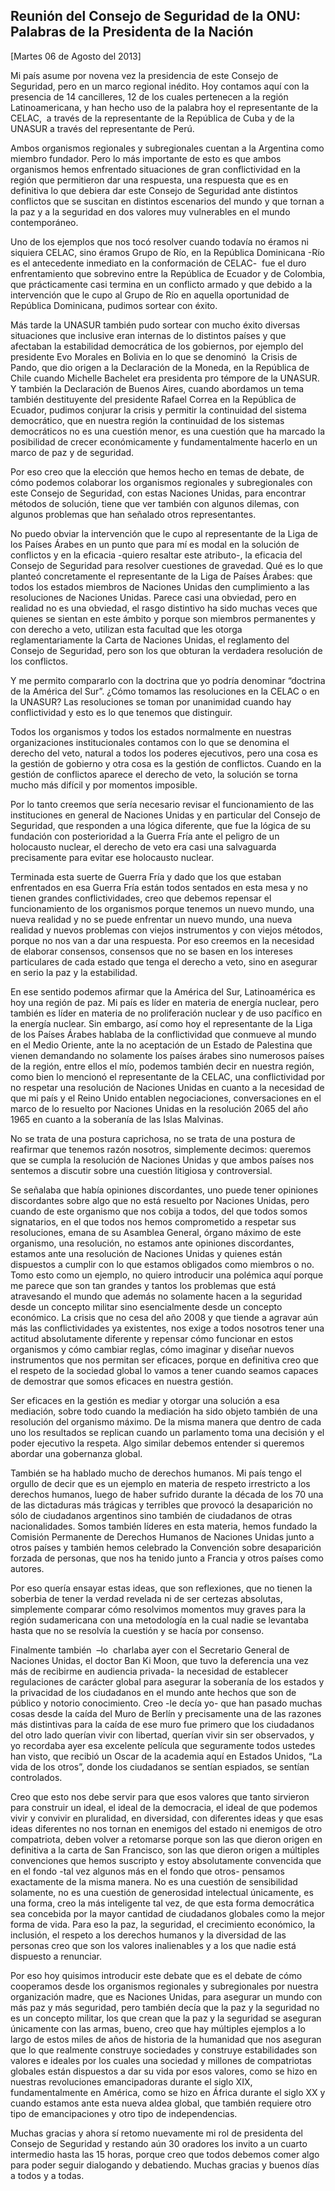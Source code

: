 Reunión del Consejo de Seguridad de la ONU: Palabras de la Presidenta de la Nación
----------------------------------------------------------------------------------

[Martes 06 de Agosto del 2013]

Mi país asume por novena vez la presidencia de este Consejo de
Seguridad, pero en un marco regional inédito. Hoy contamos aquí con la
presencia de 14 cancilleres, 12 de los cuales pertenecen a la región
Latinoamericana, y han hecho uso de la palabra hoy el representante de
la CELAC,  a través de la representante de la República de Cuba y de la
UNASUR a través del representante de Perú.

Ambos organismos regionales y subregionales cuentan a la Argentina como
miembro fundador. Pero lo más importante de esto es que ambos organismos
hemos enfrentado situaciones de gran conflictividad en la región que
permitieron dar una respuesta, una respuesta que es en definitiva lo que
debiera dar este Consejo de Seguridad ante distintos conflictos que se
suscitan en distintos escenarios del mundo y que tornan a la paz y a la
seguridad en dos valores muy vulnerables en el mundo contemporáneo.

Uno de los ejemplos que nos tocó resolver cuando todavía no éramos ni
siquiera CELAC, sino éramos Grupo de Río, en la República
Dominicana -Río es el antecedente inmediato en la conformación de
CELAC-  fue el duro enfrentamiento que sobrevino entre la República de
Ecuador y de Colombia, que prácticamente casi termina en un conflicto
armado y que debido a la intervención que le cupo al Grupo de Río en
aquella oportunidad de República Dominicana, pudimos sortear con éxito.

Más tarde la UNASUR también pudo sortear con mucho éxito diversas
situaciones que inclusive eran internas de lo distintos países y que
afectaban la estabilidad democrática de los gobiernos, por ejemplo del
presidente Evo Morales en Bolivia en lo que se denominó  la Crisis de
Pando, que dio origen a la Declaración de la Moneda, en la República de
Chile cuando Michelle Bachelet era presidenta pro témpore de la UNASUR.
Y también la Declaración de Buenos Aires, cuando abordamos un tema
también destituyente del presidente Rafael Correa en la República de
Ecuador, pudimos conjurar la crisis y permitir la continuidad del
sistema democrático, que en nuestra región la continuidad de los
sistemas democráticos no es una cuestión menor, es una cuestión que ha
marcado la posibilidad de crecer económicamente y fundamentalmente
hacerlo en un marco de paz y de seguridad.

Por eso creo que la elección que hemos hecho en temas de debate, de cómo
podemos colaborar los organismos regionales y subregionales con este
Consejo de Seguridad, con estas Naciones Unidas, para encontrar métodos
de solución, tiene que ver también con algunos dilemas, con algunos
problemas que han señalado otros representantes.

No puedo obviar la intervención que le cupo al representante de la Liga
de los Países Árabes en un punto que para mí es modal en la solución de
conflictos y en la eficacia -quiero resaltar este atributo-, la eficacia
del Consejo de Seguridad para resolver cuestiones de gravedad. Qué es lo
que planteó concretamente el representante de la Liga de Países Árabes:
que todos los estados miembros de Naciones Unidas den cumplimiento a las
resoluciones de Naciones Unidas. Parece casi una obviedad, pero en
realidad no es una obviedad, el rasgo distintivo ha sido muchas veces
que quienes se sientan en este ámbito y porque son miembros permanentes
y con derecho a veto, utilizan esta facultad que les otorga
reglamentariamente la Carta de Naciones Unidas, el reglamento del
Consejo de Seguridad, pero son los que obturan la verdadera resolución
de los conflictos.

Y me permito compararlo con la doctrina que yo podría denominar
“doctrina de la América del Sur”. ¿Cómo tomamos las resoluciones en la
CELAC o en la UNASUR? Las resoluciones se toman por unanimidad cuando
hay conflictividad y esto es lo que tenemos que distinguir.

Todos los organismos y todos los estados normalmente en nuestras
organizaciones institucionales contamos con lo que se denomina el
derecho del veto, natural a todos los poderes ejecutivos, pero una cosa
es la gestión de gobierno y otra cosa es la gestión de conflictos.
Cuando en la gestión de conflictos aparece el derecho de veto, la
solución se torna mucho más difícil y por momentos imposible.

Por lo tanto creemos que sería necesario revisar el funcionamiento de
las instituciones en general de Naciones Unidas y en particular del
Consejo de Seguridad, que responden a una lógica diferente, que fue la
lógica de su fundación con posterioridad a la Guerra Fría ante el
peligro de un holocausto nuclear, el derecho de veto era casi una
salvaguarda precisamente para evitar ese holocausto nuclear.

Terminada esta suerte de Guerra Fría y dado que los que estaban
enfrentados en esa Guerra Fría están todos sentados en esta mesa y no
tienen grandes conflictividades, creo que debemos repensar el
funcionamiento de los organismos porque tenemos un nuevo mundo, una
nueva realidad y no se puede enfrentar un nuevo mundo, una nueva
realidad y nuevos problemas con viejos instrumentos y con viejos
métodos, porque no nos van a dar una respuesta. Por eso creemos en la
necesidad de elaborar consensos, consensos que no se basen en los
intereses particulares de cada estado que tenga el derecho a veto, sino
en asegurar en serio la paz y la estabilidad.

En ese sentido podemos afirmar que la América del Sur, Latinoamérica es
hoy una región de paz. Mi país es líder en materia de energía nuclear,
pero también es líder en materia de no proliferación nuclear y de uso
pacífico en la energía nuclear. Sin embargo, así como hoy el
representante de la Liga de los Países Árabes hablaba de la
conflictividad que conmueve al mundo en el Medio Oriente, ante la no
aceptación de un Estado de Palestina que vienen demandando no solamente
los países árabes sino numerosos países de la región, entre ellos el
mío, podemos también decir en nuestra región, como bien lo mencionó el
representante de la CELAC, una conflictividad por no respetar una
resolución de Naciones Unidas en cuanto a la necesidad de que mi país y
el Reino Unido entablen negociaciones, conversaciones en el marco de lo
resuelto por Naciones Unidas en la resolución 2065 del año 1965 en
cuanto a la soberanía de las Islas Malvinas.

No se trata de una postura caprichosa, no se trata de una postura de
reafirmar que tenemos razón nosotros, simplemente decimos: queremos que
se cumpla la resolución de Naciones Unidas y que ambos países nos
sentemos a discutir sobre una cuestión litigiosa y controversial.

Se señalaba que había opiniones discordantes, uno puede tener opiniones
discordantes sobre algo que no está resuelto por Naciones Unidas, pero
cuando de este organismo que nos cobija a todos, del que todos somos
signatarios, en el que todos nos hemos comprometido a respetar sus
resoluciones, emana de su Asamblea General, órgano máximo de este
organismo, una resolución, no estamos ante opiniones discordantes,
estamos ante una resolución de Naciones Unidas y quienes están
dispuestos a cumplir con lo que estamos obligados como miembros o no.
Tomo esto como un ejemplo, no quiero introducir una polémica aquí porque
me parece que son tan grandes y tantos los problemas que está
atravesando el mundo que además no solamente hacen a la seguridad desde
un concepto militar sino esencialmente desde un concepto económico. La
crisis que no cesa del año 2008 y que tiende a agravar aún más las
conflictividades ya existentes, nos exige a todos nosotros tener una
actitud absolutamente diferente y repensar cómo funcionar en estos
organismos y cómo cambiar reglas, cómo imaginar y diseñar nuevos
instrumentos que nos permitan ser eficaces, porque en definitiva creo
que el respeto de la sociedad global lo vamos a tener cuando seamos
capaces de demostrar que somos eficaces en nuestra gestión.

Ser eficaces en la gestión es mediar y otorgar una solución a esa
mediación, sobre todo cuando la mediación ha sido objeto también de una
resolución del organismo máximo. De la misma manera que dentro de cada
uno los resultados se replican cuando un parlamento toma una decisión y
el poder ejecutivo la respeta. Algo similar debemos entender si queremos
abordar una gobernanza global.

También se ha hablado mucho de derechos humanos. Mi país tengo el
orgullo de decir que es un ejemplo en materia de respeto irrestricto a
los derechos humanos, luego de haber sufrido durante la década de los 70
una de las dictaduras más trágicas y terribles que provocó la
desaparición no sólo de ciudadanos argentinos sino también de ciudadanos
de otras nacionalidades. Somos también líderes en esta materia, hemos
fundado la Comisión Permanente de Derechos Humanos de Naciones Unidas
junto a otros países y también hemos celebrado la Convención sobre
desaparición forzada de personas, que nos ha tenido junto a Francia y
otros países como autores.

Por eso quería ensayar estas ideas, que son reflexiones, que no tienen
la soberbia de tener la verdad revelada ni de ser certezas absolutas,
simplemente comparar cómo resolvimos momentos muy graves para la región
sudamericana con una metodología en la cual nadie se levantaba hasta que
no se resolvía la cuestión y se hacía por consenso.

Finalmente también  –lo  charlaba ayer con el Secretario General de
Naciones Unidas, el doctor Ban Ki Moon, que tuvo la deferencia una vez
más de recibirme en audiencia privada- la necesidad de establecer
regulaciones de carácter global para asegurar la soberanía de los
estados y la privacidad de los ciudadanos en el mundo ante hechos que
son de público y notorio conocimiento. Creo -le decía yo- que han pasado
muchas cosas desde la caída del Muro de Berlín y precisamente una de las
razones más distintivas para la caída de ese muro fue primero que los
ciudadanos del otro lado querían vivir con libertad, querían vivir sin
ser observados, y yo recordaba ayer esa excelente película que
seguramente todos ustedes han visto, que recibió un Oscar de la academia
aquí en Estados Unidos, “La vida de los otros”, donde los ciudadanos se
sentían espiados, se sentían controlados.

Creo que esto nos debe servir para que esos valores que tanto sirvieron
para construir un ideal, el ideal de la democracia, el ideal de que
podemos vivir y convivir en pluralidad, en diversidad, con diferentes
ideas y que esas ideas diferentes no nos tornan en enemigos del estado
ni enemigos de otro compatriota, deben volver a retomarse porque son las
que dieron origen en definitiva a la carta de San Francisco, son las que
dieron origen a múltiples convenciones que hemos suscripto y estoy
absolutamente convencida que en el fondo -tal vez algunos más en el
fondo que otros- pensamos exactamente de la misma manera. No es una
cuestión de sensibilidad solamente, no es una cuestión de generosidad
intelectual únicamente, es una forma, creo la más inteligente tal vez,
de que esta forma democrática sea concebida por la mayor cantidad de
ciudadanos globales como la mejor forma de vida. Para eso la paz, la
seguridad, el crecimiento económico, la inclusión, el respeto a los
derechos humanos y la diversidad de las personas creo que son los
valores inalienables y a los que nadie está dispuesto a renunciar.

Por eso hoy quisimos introducir este debate que es el debate de cómo
cooperamos desde los organismos regionales y subregionales por nuestra
organización madre, que es Naciones Unidas, para asegurar un mundo con
más paz y más seguridad, pero también decía que la paz y la seguridad no
es un concepto militar, los que crean que la paz y la seguridad se
aseguran únicamente con las armas, bueno, creo que hay múltiples
ejemplos a lo largo de estos miles de años de historia de la humanidad
que nos aseguran que lo que realmente construye sociedades y construye
estabilidades son valores e ideales por los cuales una sociedad y
millones de compatriotas globales están dispuestos a dar su vida por
esos valores, como se hizo en nuestras revoluciones emancipadoras
durante el siglo XIX, fundamentalmente en América, como se hizo en
África durante el siglo XX y cuando estamos ante esta nueva aldea
global, que también requiere otro tipo de emancipaciones y otro tipo de
independencias.

Muchas gracias y ahora sí retomo nuevamente mi rol de presidenta del
Consejo de Seguridad y restando aún 30 oradores los invito a un cuarto
intermedio hasta las 15 horas, porque creo que todos debemos comer algo
para poder seguir dialogando y debatiendo. Muchas gracias y buenos días
a todos y a todas.
